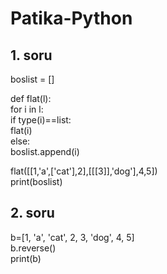# Patika-Python


## 1. soru
boslist = []  <br>
    
def flat(l):<br>
    for i in l:<br>
        if type(i)==list:<br>
            flat(i)<br>
        else:<br>
            boslist.append(i)<br>

flat([[1,'a',['cat'],2],[[[3]],'dog'],4,5])<br>
print(boslist)<br>

## 2. soru

b=[1, 'a', 'cat', 2, 3, 'dog', 4, 5]<br>
b.reverse()<br>
print(b)<br>
